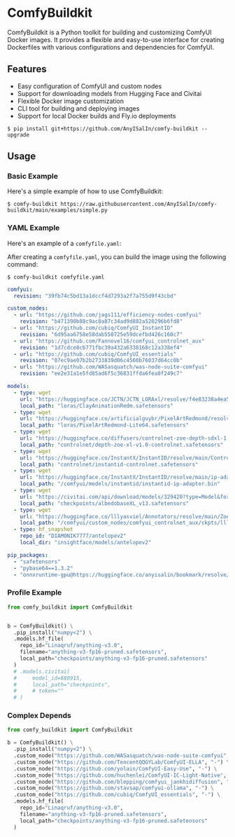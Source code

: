 # ComfyBuildkit

ComfyBuildkit is a Python toolkit for building and customizing ComfyUI Docker images. It provides a flexible and easy-to-use interface for creating Dockerfiles with various configurations and dependencies for ComfyUI.


## Features

- Easy configuration of ComfyUI and custom nodes
- Support for downloading models from Hugging Face and Civitai
- Flexible Docker image customization
- CLI tool for building and deploying images
- Support for local Docker builds and Fly.io deployments

```
$ pip install git+https://github.com/AnyISalIn/comfy-buildkit --upgrade
```

## Usage


### Basic Example

Here's a simple example of how to use ComfyBuildkit:

```shell
$ comfy-buildkit https://raw.githubusercontent.com/AnyISalIn/comfy-buildkit/main/examples/simple.py
```

### YAML Example


Here's an example of a `comfyfile.yaml`:

After creating a `comfyfile.yaml`, you can build the image using the following command:

```shell
$ comfy-buildkit comfyfile.yaml
```

```yaml
comfyui:
  revision: "39fb74c5bd13a1dccf4d7293a2f7a755d9f43cbd"

custom_nodes:
  - url: "https://github.com/jags111/efficiency-nodes-comfyui"
    revision: "b471390b88c9ac8a87c34ad9d882a520296b6fd8"
  - url: "https://github.com/cubiq/ComfyUI_InstantID"
    revision: "6d95aa6758e58dab550725e59dcefbd426c160c7"
  - url: "https://github.com/Fannovel16/comfyui_controlnet_aux"
    revision: "1d7cdce8cb771fbc39a432a6338168c12a338ef4"
  - url: "https://github.com/cubiq/ComfyUI_essentials"
    revision: "87ec9ae07b2b2733839d06c4560b76037d64cc0b"
  - url: "https://github.com/WASasquatch/was-node-suite-comfyui"
    revision: "ee2e31a1e5fd85ad6f5c36831ffda6fea8f249c7"

models:
  - type: wget
    url: "https://huggingface.co/JCTN/JCTN_LORAxl/resolve/f4e83238a4ea5a62f3ff21abdf6ac7b545025731/ClayAnimationRedm.safetensors"
    local_path: "loras/ClayAnimationRedm.safetensors"
  - type: wget
    url: "https://huggingface.co/artificialguybr/PixelArtRedmond/resolve/main/PixelArtRedmond-Lite64.safetensors"
    local_path: "loras/PixelArtRedmond-Lite64.safetensors"
  - type: wget
    url: "https://huggingface.co/diffusers/controlnet-zoe-depth-sdxl-1.0/resolve/main/diffusion_pytorch_model.safetensors"
    local_path: "controlnet/depth-zoe-xl-v1.0-controlnet.safetensors"
  - type: wget
    url: "https://huggingface.co/InstantX/InstantID/resolve/main/ControlNetModel/diffusion_pytorch_model.safetensors"
    local_path: "controlnet/instantid-controlnet.safetensors"
  - type: wget
    url: "https://huggingface.co/InstantX/InstantID/resolve/main/ip-adapter.bin"
    local_path: "/comfyui/models/instantid/instantid-ip-adapter.bin"
  - type: wget
    url: "https://civitai.com/api/download/models/329420?type=Model&format=SafeTensor&size=pruned&fp=fp16"
    local_path: "checkpoints/albedobaseXL_v13.safetensors"
  - type: wget
    url: "https://huggingface.co/lllyasviel/Annotators/resolve/main/ZoeD_M12_N.pt"
    local_path: "/comfyui/custom_nodes/comfyui_controlnet_aux/ckpts/lllyasviel/Annotators/ZoeD_M12_N.pt"
  - type: hf_snapshot
    repo_id: "DIAMONIK7777/antelopev2"
    local_dir: "insightface/models/antelopev2"

pip_packages:
  - "safetensors"
  - "pybase64==1.3.2"
  - "onnxruntime-gpu@https://huggingface.co/anyisalin/bookmark/resolve/main/onnxruntime_gpu-1.17.0-cp310-cp310-linux_x86_64.whl"
```



### Profile Example

```python
from comfy_buildkit import ComfyBuildkit


b = ComfyBuildkit() \
  .pip_install("numpy<2") \
  .models.hf_file(
    repo_id="Linaqruf/anything-v3.0",
    filename="anything-v3-fp16-pruned.safetensors",
    local_path="checkpoints/anything-v3-fp16-pruned.safetensors"
  )
  # .models.civitai(
  #     model_id=680915,
  #     local_path="checkpoints",
  #     # token=""
  # )
```

### Complex Depends

```python
from comfy_buildkit import ComfyBuildkit

b = ComfyBuildkit() \
  .pip_install("numpy<2") \
  .custom_node("https://github.com/WASasquatch/was-node-suite-comfyui", "-") \
  .custom_node("https://github.com/TencentQQGYLab/ComfyUI-ELLA", "-") \
  .custom_node("https://github.com/yolain/ComfyUI-Easy-Use", "-") \
  .custom_node("https://github.com/huchenlei/ComfyUI-IC-Light-Native", "-") \
  .custom_node("https://github.com/blepping/comfyui_jankhidiffusion", "-") \
  .custom_node("https://github.com/stavsap/comfyui-ollama", "-") \
  .custom_node("https://github.com/cubiq/ComfyUI_essentials", "-") \
  .models.hf_file(
    repo_id="Linaqruf/anything-v3.0",
    filename="anything-v3-fp16-pruned.safetensors",
    local_path="checkpoints/anything-v3-fp16-pruned.safetensors"
  )
```